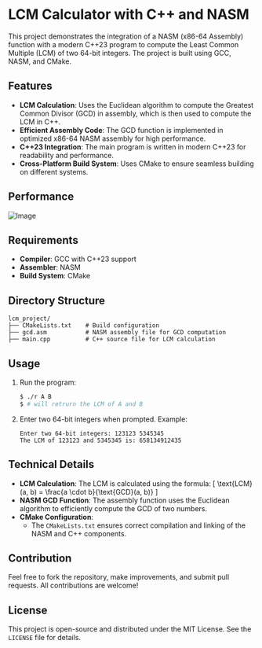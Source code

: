 # LCM Calculator with C++ and NASM

This project demonstrates the integration of a NASM (x86-64 Assembly) function with a modern C++23 program to compute the Least Common Multiple (LCM) of two 64-bit integers. The project is built using GCC, NASM, and CMake.

## Features
- **LCM Calculation**: Uses the Euclidean algorithm to compute the Greatest Common Divisor (GCD) in assembly, which is then used to compute the LCM in C++.
- **Efficient Assembly Code**: The GCD function is implemented in optimized x86-64 NASM assembly for high performance.
- **C++23 Integration**: The main program is written in modern C++23 for readability and performance.
- **Cross-Platform Build System**: Uses CMake to ensure seamless building on different systems.

## Performance

![Image](/resources/Untititled.png)

## Requirements
- **Compiler**: GCC with C++23 support
- **Assembler**: NASM
- **Build System**: CMake

## Directory Structure
```
lcm_project/
├── CMakeLists.txt    # Build configuration
├── gcd.asm           # NASM assembly file for GCD computation
├── main.cpp          # C++ source file for LCM calculation
```

## Usage
1. Run the program:
   ```bash
   $ ./r A B
   $ # will retrurn the LCM of A and B
   ```

2. Enter two 64-bit integers when prompted. Example:
   ```
   Enter two 64-bit integers: 123123 5345345
   The LCM of 123123 and 5345345 is: 658134912435
   ```

## Technical Details
- **LCM Calculation**:
  The LCM is calculated using the formula:
  \[
  \text{LCM}(a, b) = \frac{a \cdot b}{\text{GCD}(a, b)}
  \]
- **NASM GCD Function**:
  The assembly function uses the Euclidean algorithm to efficiently compute the GCD of two numbers.
- **CMake Configuration**:
  - The `CMakeLists.txt` ensures correct compilation and linking of the NASM and C++ components.

## Contribution
Feel free to fork the repository, make improvements, and submit pull requests. All contributions are welcome!

## License
This project is open-source and distributed under the MIT License. See the `LICENSE` file for details.


